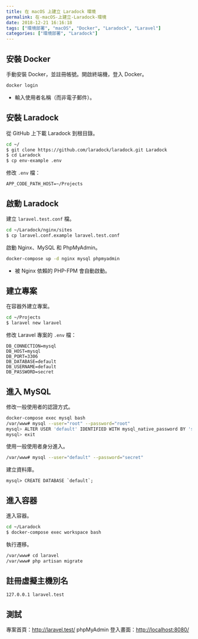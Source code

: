 ```yaml
---
title: 在 macOS 上建立 Laradock 環境
permalink: 在-macOS-上建立-Laradock-環境
date: 2018-12-21 16:16:18
tags: ["環境部署", "macOS", "Docker", "Laradock", "Laravel"]
categories: ["環境部署", "Laradock"]
---
```


## 安裝 Docker

手動安裝 Docker，並註冊帳號。開啟終端機，登入 Docker。

```BASH
docker login
```

- 輸入使用者名稱（而非電子郵件）。

## 安裝 Laradock

從 GitHub 上下載 Laradock 到根目錄。

```BASH
cd ~/
$ git clone https://github.com/laradock/laradock.git Laradock
$ cd Laradock
$ cp env-example .env
```

修改 `.env` 檔：

```ENV
APP_CODE_PATH_HOST=~/Projects
```

## 啟動 Laradock

建立 `laravel.test.conf` 檔。

```BASH
cd ~/Laradock/nginx/sites
$ cp laravel.conf.example laravel.test.conf
```

啟動 Nginx、MySQL 和 PhpMyAdmin。

```BASH
docker-compose up -d nginx mysql phpmyadmin
```

- 被 Nginx 依賴的 PHP-FPM 會自動啟動。

## 建立專案

在容器外建立專案。

```BASH
cd ~/Projects
$ laravel new laravel
```

修改 Laravel 專案的 `.env` 檔：

```ENV
DB_CONNECTION=mysql
DB_HOST=mysql
DB_PORT=3306
DB_DATABASE=default
DB_USERNAME=default
DB_PASSWORD=secret
```

## 進入 MySQL

修改一般使用者的認證方式。

```BASH
docker-compose exec mysql bash
/var/www# mysql --user="root" --password="root"
mysql> ALTER USER 'default' IDENTIFIED WITH mysql_native_password BY 'secret';
mysql> exit
```

使用一般使用者身分進入。

```BASH
/var/www# mysql --user="default" --password="secret"
```

建立資料庫。

```MYSQL
mysql> CREATE DATABASE `default`;
```

## 進入容器

進入容器。

```BASH
cd ~/Laradock
$ docker-compose exec workspace bash
```

執行遷移。

```BASH
/var/www# cd laravel
/var/www# php artisan migrate
```

## 註冊虛擬主機別名

```ENV
127.0.0.1 laravel.test
```

## 測試

專案首頁：<http://laravel.test/>
phpMyAdmin 登入畫面：<http://localhost:8080/>
